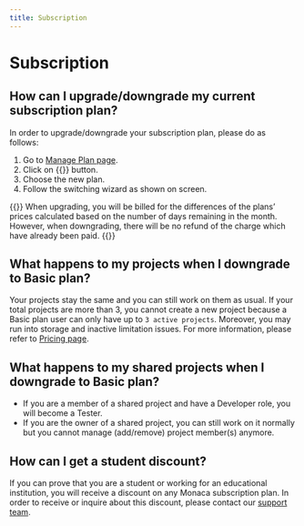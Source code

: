 ```yaml
---
title: Subscription
---
```


# Subscription

## How can I upgrade/downgrade my current subscription plan?

In order to upgrade/downgrade your subscription plan, please do as
follows:

1.  Go to [Manage Plan page](https://monaca.mobi/en/plan/manage).
2.  Click on {{<guilabel name="Switch Plan">}} button.
3.  Choose the new plan.
4.  Follow the switching wizard as shown on screen.

{{<note>}}
    When upgrading, you will be billed for the differences of the plans’ prices calculated based on the number of days remaining in the month. However, when downgrading, there will be no refund of the charge which have already been paid.
{{</note>}}

## What happens to my projects when I downgrade to Basic plan?

Your projects stay the same and you can still work on them as usual. If
your total projects are more than 3, you cannot create a new project
because a Basic plan user can only have up to `3 active projects`.
Moreover, you may run into storage and inactive limitation issues. For
more information, please refer to [Pricing page](https://monaca.io/pricing-detail.html).

## What happens to my shared projects when I downgrade to Basic plan?

-   If you are a member of a shared project and have a Developer role,
    you will become a Tester.
-   If you are the owner of a shared project, you can still work on it
    normally but you cannot manage (add/remove) project member(s)
    anymore.

## How can I get a student discount?

If you can prove that you are a student or working for an educational
institution, you will receive a discount on any Monaca subscription
plan. In order to receive or inquire about this discount, please contact
our [support team](https://monaca.io/support/inquiry.html).
